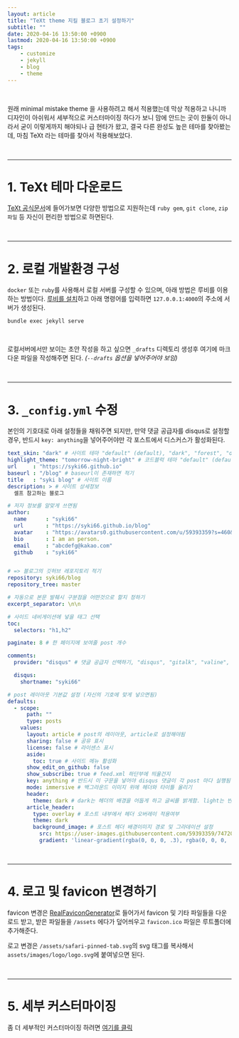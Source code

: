 ```yaml
---
layout: article
title: "TeXt theme 지킬 블로그 초기 설정하기"
subtitle: ""
date: 2020-04-16 13:50:00 +0900
lastmod: 2020-04-16 13:50:00 +0900
tags: 
    - customize
    - jekyll
    - blog
    - theme
---
```


<br>

원래 minimal mistake theme 을 사용하려고 해서 적용했는데 막상 적용하고 나니까 디자인이 아쉬워서 세부적으로 커스터마이징 하다가 보니 맘에 안드는 곳이 한둘이 아니라서 굳이 이렇게까지 해야되나 급 현타가 왔고, 결국 다른 완성도 높은 테마를 찾아봤는데, 마침 TeXt 라는 테마를 찾아서 적용해보았다.

<br>

---

# 1. TeXt 테마 다운로드

[TeXt 공식문서](https://tianqi.name/jekyll-TeXt-theme/docs/en/quick-start)에 들어가보면 다양한 방법으로 지원하는데 `ruby gem`, `git clone`, `zip파일` 등 자신이 편리한 방법으로 하면된다.

<br>

---

# 2. 로컬 개발환경 구성

`docker` 또는 `ruby`를 사용해서 로컬 서버를 구성할 수 있으며, 아래 방법은 루비를 이용하는 방법이다. [루비를 설치](https://syki66.github.io/blog/2020/02/06/jekyll-local-server.html)하고 아래 명령어를 입력하면 `127.0.0.1:4000`의 주소에 서버가 생성된다.

```
bundle exec jekyll serve
```

<br>

로컬서버에서만 보이는 초안 작성을 하고 싶으면 `_drafts` 디렉토리 생성후 여기에 마크다운 파일을 작성해주면 된다. *(`--drafts` 옵션을 넣어주어야 보임)*

<br>

---

# 3. `_config.yml` 수정

본인의 기호대로 아래 설정들을 채워주면 되지만, 만약 댓글 공급자를 disqus로 설정할 경우, 반드시 `key: anything`을 넣어주어야만 각 포스트에서 디스커스가 활성화된다.

```yml
text_skin: "dark" # 사이트 테마 "default" (default), "dark", "forest", "ocean", "chocolate", "orange"
highlight_theme: "tomorrow-night-bright" # 코드블럭 테마 "default" (default), "tomorrow", "tomorrow-night", "tomorrow-night-eighties", "tomorrow-night-blue", "tomorrow-night-bright"
url     : "https://syki66.github.io"
baseurl : "/blog" # baseurl이 존재하면 적기
title   : "syki blog" # 사이트 이름
description: > # 사이트 상세정보
  셀프 참고하는 블로그

# 저자 정보를 알맞게 쓰면됨
author:
  name      : "syki66"
  url       : "https://syki66.github.io/blog"
  avatar    : "https://avatars0.githubusercontent.com/u/59393359?s=460&v=4"
  bio       : I am an person.
  email     : "abcdefg@kakao.com"
  github    : "syki66"


# => 블로그의 깃허브 레포지토리 적기
repository: syki66/blog
repository_tree: master

# 자동으로 본문 발췌시 구분점을 어떤것으로 할지 정하기
excerpt_separator: \n\n

# 사이드 네비게이션에 넣을 태그 선택
toc:
  selectors: "h1,h2"

paginate: 8 # 한 페이지에 보여줄 post 개수

comments:
  provider: "disqus" # 댓글 공급자 선택하기, "disqus", "gitalk", "valine", "custom"

  disqus:
    shortname: "syki66"

# post 레이아웃 기본값 설정 (자신의 기호에 맞게 넣으면됨)
defaults:
  - scope:
      path: ""
      type: posts
    values:
      layout: article # post의 레이아웃, article로 설정해야됨
      sharing: false # 공유 표시
      license: false # 라이센스 표시
      aside:
        toc: true # 사이드 메뉴 활성화
      show_edit_on_github: false
      show_subscribe: true # feed.xml 하단부에 띄울건지
      key: anything # 반드시 이 구문을 넣어야 disqus 댓글이 각 post 마다 실행됨
      mode: immersive # 백그라운드 이미지 위에 헤더와 타이틀 올리기
      header:
        theme: dark # dark는 헤더의 배경을 어둡게 하고 글씨를 밝게함. light는 반대
      article_header:
        type: overlay # 포스트 내부에서 헤더 오버레이 적용여부
        theme: dark
        background_image: # 포스트 헤더 배경이미지 경로 및 그라데이션 설정
          src: https://user-images.githubusercontent.com/59393359/74720914-e4b7e980-5279-11ea-9532-c262caf64f00.jpg
          gradient: 'linear-gradient(rgba(0, 0, 0, .3), rgba(0, 0, 0, .0))'
```

<br>

---

# 4. 로고 및 favicon 변경하기

favicon 변경은 [RealFaviconGenerator](https://realfavicongenerator.net/)로 들어가서 favicon 및 기타 파일들을 다운로드 받고, 받은 파일들을 `/assets` 에다가 덮어씌우고 `favicon.ico` 파일은 루트폴더에 추가해준다.

로고 변경은 `/assets/safari-pinned-tab.svg`의 svg 태그를 복사해서 `assets/images/logo/logo.svg`에 붙여넣으면 된다.

<br>

---

# 5. 세부 커스터마이징

좀 더 세부적인 커스터마이징 하려면 [여기를 클릭](https://syki66.github.io/blog/2020/04/17/TeXt-theme-detailed-customization.html)

<br><br><br><br>